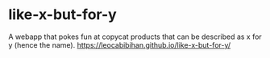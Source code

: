 # like-x-but-for-y
A webapp that pokes fun at copycat products that can be described as x for y (hence the name).
https://leocabibihan.github.io/like-x-but-for-y/
